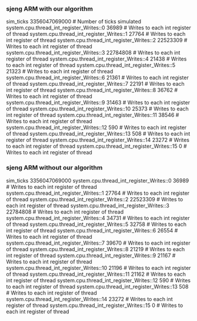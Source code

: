 ### sjeng ARM with our algorithm
sim_ticks                                3356047069000                       # Number of ticks simulated 
system.cpu.thread_int_register_Writes::0        36989                       # Writes to each int register of thread
system.cpu.thread_int_register_Writes::1        27764                       # Writes to each int register of thread
system.cpu.thread_int_register_Writes::2     22523309                       # Writes to each int register of thread
system.cpu.thread_int_register_Writes::3     22784808                       # Writes to each int register of thread
system.cpu.thread_int_register_Writes::4        21438                       # Writes to each int register of thread
system.cpu.thread_int_register_Writes::5        21323                       # Writes to each int register of thread
system.cpu.thread_int_register_Writes::6        21361                       # Writes to each int register of thread
system.cpu.thread_int_register_Writes::7        22191                       # Writes to each int register of thread
system.cpu.thread_int_register_Writes::8        36762                       # Writes to each int register of thread
system.cpu.thread_int_register_Writes::9        31463                       # Writes to each int register of thread
system.cpu.thread_int_register_Writes::10        25373                       # Writes to each int register of thread
system.cpu.thread_int_register_Writes::11        38546                       # Writes to each int register of thread
system.cpu.thread_int_register_Writes::12          590                       # Writes to each int register of thread
system.cpu.thread_int_register_Writes::13          508                       # Writes to each int register of thread
system.cpu.thread_int_register_Writes::14        23272                       # Writes to each int register of thread
system.cpu.thread_int_register_Writes::15            0                       # Writes to each int register of thread

### sjeng ARM without our algorithm
sim_ticks                                3356047069000
system.cpu.thread_int_register_Writes::0        36989                       # Writes to each int register of thread
system.cpu.thread_int_register_Writes::1        27764                       # Writes to each int register of thread
system.cpu.thread_int_register_Writes::2     22523309                       # Writes to each int register of thread
system.cpu.thread_int_register_Writes::3     22784808                       # Writes to each int register of thread
system.cpu.thread_int_register_Writes::4        34731                       # Writes to each int register of thread
system.cpu.thread_int_register_Writes::5        32758                       # Writes to each int register of thread
system.cpu.thread_int_register_Writes::6        26554                       # Writes to each int register of thread
system.cpu.thread_int_register_Writes::7        39670                       # Writes to each int register of thread
system.cpu.thread_int_register_Writes::8        21219                       # Writes to each int register of thread
system.cpu.thread_int_register_Writes::9        21167                       # Writes to each int register of thread
system.cpu.thread_int_register_Writes::10        21196                       # Writes to each int register of thread
system.cpu.thread_int_register_Writes::11        21162                       # Writes to each int register of thread
system.cpu.thread_int_register_Writes::12          590                       # Writes to each int register of thread
system.cpu.thread_int_register_Writes::13          508                       # Writes to each int register of thread
system.cpu.thread_int_register_Writes::14        23272                       # Writes to each int register of thread
system.cpu.thread_int_register_Writes::15            0                       # Writes to each int register of thread


